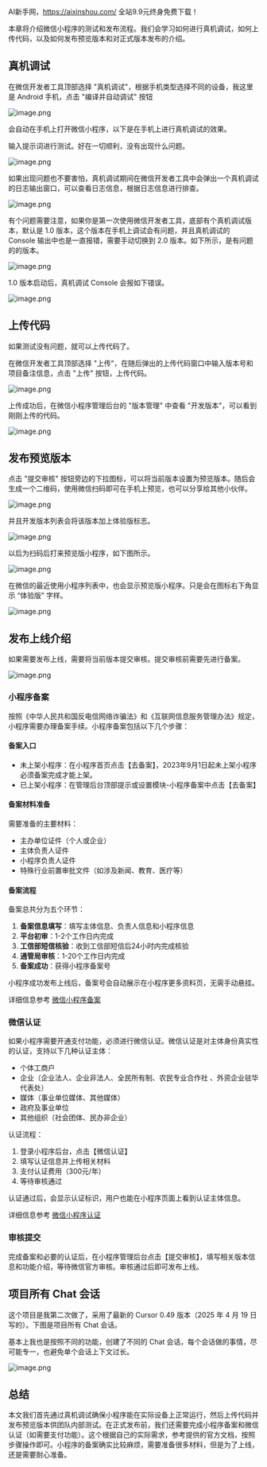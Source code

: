 AI新手网，https://aixinshou.com/  全站9.9元终身免费下载！

本章将介绍微信小程序的测试和发布流程。我们会学习如何进行真机调试，如何上传代码，以及如何发布预览版本和对正式版本发布的介绍。

真机调试
----

在微信开发者工具顶部选择 "真机调试"，根据手机类型选择不同的设备，我这里是 Android 手机，点击 "编译并自动调试" 按钮

![image.png](https://p9-juejin.byteimg.com/tos-cn-i-k3u1fbpfcp/d5be6352a44c407eafd7130df0f5cfe8~tplv-k3u1fbpfcp-jj-mark:1600:0:0:0:q75.jpg#?w=1232&h=782&s=151447&e=png&b=2a2a2a)

会自动在手机上打开微信小程序，以下是在手机上进行真机调试的效果。

输入提示词进行测试。好在一切顺利，没有出现什么问题。

![image.png](https://p6-juejin.byteimg.com/tos-cn-i-k3u1fbpfcp/6db669ed84e444a99ab7d16079adb4b4~tplv-k3u1fbpfcp-jj-mark:1600:0:0:0:q75.jpg#?w=1228&h=2700&s=1974533&e=png&b=f9f7f7)

如果出现问题也不要害怕，真机调试期间在微信开发者工具中会弹出一个真机调试的日志输出窗口，可以查看日志信息，根据日志信息进行排查。

![image.png](https://p3-juejin.byteimg.com/tos-cn-i-k3u1fbpfcp/68c2b8963e30404584fa5cfa8f084b51~tplv-k3u1fbpfcp-jj-mark:1600:0:0:0:q75.jpg#?w=1490&h=954&s=317333&e=png&b=2b2b2b)

有个问题需要注意，如果你是第一次使用微信开发者工具，底部有个真机调试版本，默认是 1.0 版本，这个版本在手机上调试会有问题，并且真机调试的 Console 输出中也是一直报错，需要手动切换到 2.0 版本。如下所示，是有问题的的版本。

![image.png](https://p6-juejin.byteimg.com/tos-cn-i-k3u1fbpfcp/a82b4af1d1ba4202889532763de0ae24~tplv-k3u1fbpfcp-jj-mark:1600:0:0:0:q75.jpg#?w=330&h=647&s=42414&e=png&b=323232)

1.0 版本启动后，真机调试 Console 会报如下错误。

![image.png](https://p6-juejin.byteimg.com/tos-cn-i-k3u1fbpfcp/71ab6f70b3d64831b2c946a146a20072~tplv-k3u1fbpfcp-jj-mark:1600:0:0:0:q75.jpg#?w=997&h=819&s=238957&e=png&b=240601)

上传代码
----

如果测试没有问题，就可以上传代码了。

在微信开发者工具顶部选择 "上传"，在随后弹出的上传代码窗口中输入版本号和项目备注信息，点击 "上传" 按钮，上传代码。

![image.png](https://p3-juejin.byteimg.com/tos-cn-i-k3u1fbpfcp/8c0bf32ec7774ffcae55a058d3c298d9~tplv-k3u1fbpfcp-jj-mark:1600:0:0:0:q75.jpg#?w=1250&h=314&s=66084&e=png&b=323232)

上传成功后，在微信小程序管理后台的 "版本管理" 中查看 "开发版本"，可以看到刚刚上传的代码。

![image.png](https://p3-juejin.byteimg.com/tos-cn-i-k3u1fbpfcp/807238bcdf454f4caab11eff0bfd9936~tplv-k3u1fbpfcp-jj-mark:1600:0:0:0:q75.jpg#?w=2189&h=952&s=123540&e=png&b=ffffff)

发布预览版本
------

点击 "提交审核" 按钮旁边的下拉图标，可以将当前版本设置为预览版本。随后会生成一个二维码，使用微信扫码即可在手机上预览，也可以分享给其他小伙伴。

![image.png](https://p9-juejin.byteimg.com/tos-cn-i-k3u1fbpfcp/77162ab188144e40b332aa33025f222a~tplv-k3u1fbpfcp-jj-mark:1600:0:0:0:q75.jpg#?w=1269&h=585&s=46055&e=png&b=7f7f7f)

并且开发版本列表会将该版本加上体验版标志。

![image.png](https://p9-juejin.byteimg.com/tos-cn-i-k3u1fbpfcp/ecae458d0b96423482ea034fa8fdbecb~tplv-k3u1fbpfcp-jj-mark:1600:0:0:0:q75.jpg#?w=786&h=231&s=21176&e=png&b=fefefe)

以后为扫码后打来预览版小程序，如下图所示。

![image.png](https://p6-juejin.byteimg.com/tos-cn-i-k3u1fbpfcp/d3ddbf17ad7a42a9b1f99f37eb973c0a~tplv-k3u1fbpfcp-jj-mark:1600:0:0:0:q75.jpg#?w=1201&h=1735&s=422753&e=png&b=fbfbfb)

在微信的最近使用小程序列表中，也会显示预览版小程序。只是会在图标右下角显示 “体验版” 字样。

![image.png](https://p3-juejin.byteimg.com/tos-cn-i-k3u1fbpfcp/de358ce2b43d4aa9bb3e6d3798af8e74~tplv-k3u1fbpfcp-jj-mark:1600:0:0:0:q75.jpg#?w=1211&h=1080&s=301573&e=png&b=37344b)

发布上线介绍
------

如果需要发布上线，需要将当前版本提交审核。提交审核前需要先进行备案。

![image.png](https://p3-juejin.byteimg.com/tos-cn-i-k3u1fbpfcp/736f843f3e9c4afeb2e951b7c284bad3~tplv-k3u1fbpfcp-jj-mark:1600:0:0:0:q75.jpg#?w=1184&h=482&s=41865&e=png&b=fefefe)

### 小程序备案

按照《中华人民共和国反电信网络诈骗法》和《互联网信息服务管理办法》规定，小程序需要办理备案手续。小程序备案包括以下几个步骤：

#### 备案入口

*   未上架小程序：在小程序首页点击【去备案】，2023年9月1日起未上架小程序必须备案完成才能上架。
*   已上架小程序：在管理后台顶部提示或设置模块-小程序备案中点击【去备案】

#### 备案材料准备

需要准备的主要材料：

*   主办单位证件（个人或企业）
*   主体负责人证件
*   小程序负责人证件
*   特殊行业前置审批文件（如涉及新闻、教育、医疗等）

#### 备案流程

备案总共分为五个环节：

1.  **备案信息填写**：填写主体信息、负责人信息和小程序信息
2.  **平台初审**：1-2个工作日内完成
3.  **工信部短信核验**：收到工信部短信后24小时内完成核验
4.  **通管局审核**：1-20个工作日内完成
5.  **备案成功**：获得小程序备案号

小程序成功发布上线后，备案号会自动展示在小程序更多资料页，无需手动悬挂。

详细信息参考 [微信小程序备案](https://developers.weixin.qq.com/minigame/product/record/guidelines.html "https://developers.weixin.qq.com/minigame/product/record/guidelines.html")

### 微信认证

如果小程序需要开通支付功能，必须进行微信认证。微信认证是对主体身份真实性的认证，支持以下几种认证主体：

*   个体工商户
*   企业（企业法人、企业非法人、全民所有制、农民专业合作社 、外资企业驻华代表处）
*   媒体（事业单位媒体、其他媒体）
*   政府及事业单位
*   其他组织（社会团体、民办非企业）

认证流程：

1.  登录小程序后台，点击【微信认证】
2.  填写认证信息并上传相关材料
3.  支付认证费用（300元/年）
4.  等待审核通过

认证通过后，会显示认证标识，用户也能在小程序页面上看到认证主体信息。

详细信息参考 [微信小程序认证](https://developers.weixin.qq.com/minigame/product/renzheng.html "https://developers.weixin.qq.com/minigame/product/renzheng.html")

### 审核提交

完成备案和必要的认证后，在小程序管理后台点击【提交审核】，填写相关版本信息和功能介绍，等待微信官方审核。审核通过后即可发布上线。

项目所有 Chat 会话
------------

这个项目是我第二次做了，采用了最新的 Cursor 0.49 版本（2025 年 4 月 19 日写的）。下图是项目所有 Chat 会话。

基本上我也是按照不同的功能，创建了不同的 Chat 会话，每个会话做的事情，尽可能专一，也避免单个会话上下文过长。

![image.png](https://p3-juejin.byteimg.com/tos-cn-i-k3u1fbpfcp/683081ff164e4ed0a8209cc79c85e0cd~tplv-k3u1fbpfcp-jj-mark:1600:0:0:0:q75.jpg#?w=1161&h=516&s=68376&e=png&b=151515)

总结
--

本文我们首先通过真机调试确保小程序能在实际设备上正常运行，然后上传代码并发布预览版本供团队内部测试。在正式发布前，我们还需要完成小程序备案和微信认证（如需要支付功能）。这个根据自己的实际需求，参考提供的官方文档，按照步骤操作即可。小程序的备案确实比较麻烦，需要准备很多材料，但是为了上线，还是需要耐心准备。